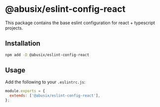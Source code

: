 # @abusix/eslint-config-react

This package contains the base eslint configuration for react + typescript projects.

## Installation

```sh
npm add -D @abusix/eslint-config-react
```

## Usage

Add the following to your `.eslintrc.js`:

```js
module.exports = {
  extends: ['@abusix/eslint-config-react'],
};